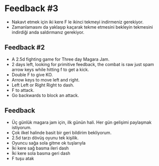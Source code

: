 # Feedback #3

- Nakavt etmek için iki kere F le ikinci tekmeyi indirmeniz gerekiyor.
- Zamanlamasını da yaklaşıp kaçarak tekme etmesini bekleyin tekmesini indirdiği anda saldırmanız gerekiyor.

## Feedback #2

- A 2.5d fighting game for Three day Magara Jam.
- 2 days left, looking for primitive feedback, the combat is raw just spam arrow keys while hitting f to get a kick.
- Double F to give KO.
- Arrow keys to move left and right.
- Left Left or Right Right to dash.
- F to attack.
- Go backwards to block an attack.


## Feedback

- Üç günlük magara jam için, ilk günün hali. Her gün gelişimi paylaşmak istiyorum.
- Çok ilkel halinde basit bir geri bildirim bekliyorum.
- 2.5d tarzı dövüş oyunu tek kişilik.
- Oyuncu sağa sola gitme ok tuşlarıyla
- İki kere sağ basma ileri dash
- İki kere sola basma geri dash
- F tuşu atak
